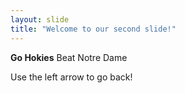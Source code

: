 ```yaml
---
layout: slide
title: "Welcome to our second slide!"
---
```

<b>Go Hokies</b> Beat Notre Dame

Use the left arrow to go back!
